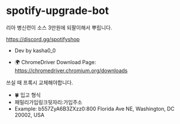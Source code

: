 # spotify-upgrade-bot

리아 병신련이 소스 3만원에 되팔이해서 뿌립니다.

https://discord.gg/spotifyshop
- Dev by kasha0_0

- 🌍 ChromeDriver Download Page: https://chromedriver.chromium.org/downloads

쓰실 때 프록시 교체해야합니다.

- 🍀 입고 형식
- 패밀리가입링크뒷자리:가입주소
- Example: b557ZyA6B3ZXzz0:800 Florida Ave NE, Washington, DC 20002, USA
